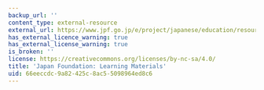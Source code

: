 ```yaml
---
backup_url: ''
content_type: external-resource
external_url: https://www.jpf.go.jp/e/project/japanese/education/resource/index.html
has_external_licence_warning: true
has_external_license_warning: true
is_broken: ''
license: https://creativecommons.org/licenses/by-nc-sa/4.0/
title: 'Japan Foundation: Learning Materials'
uid: 66eeccdc-9a82-425c-8ac5-5098964ed8c6
---
```

